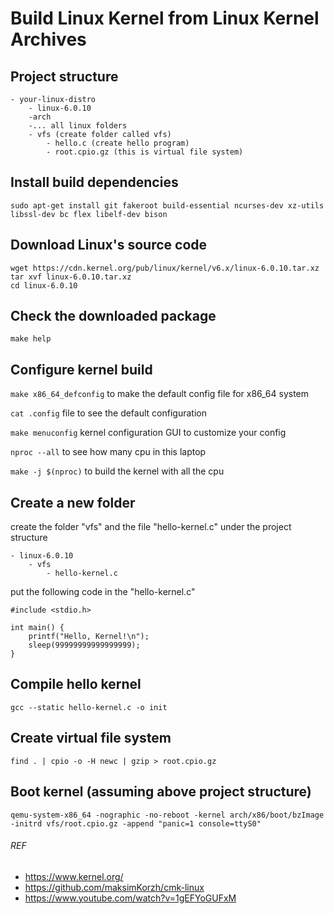 # Build Linux Kernel from Linux Kernel Archives
## Project structure
```
- your-linux-distro
    - linux-6.0.10
    -arch
    -... all linux folders
    - vfs (create folder called vfs)
        - hello.c (create hello program)
        - root.cpio.gz (this is virtual file system)
```

## Install build dependencies
```
sudo apt-get install git fakeroot build-essential ncurses-dev xz-utils libssl-dev bc flex libelf-dev bison
```

## Download Linux's source code
```
wget https://cdn.kernel.org/pub/linux/kernel/v6.x/linux-6.0.10.tar.xz
tar xvf linux-6.0.10.tar.xz
cd linux-6.0.10
```

## Check the downloaded package
```
make help
```

## Configure kernel build

`make x86_64_defconfig` to make the default config file for x86_64 system

`cat .config` file to see the default configuration

`make menuconfig` kernel configuration GUI to customize your config

`nproc --all` to see how many cpu in this laptop

`make -j $(nproc)` to build the kernel with all the cpu

## Create a new folder
create the folder "vfs" and the file "hello-kernel.c" under the project structure 

```
- linux-6.0.10
    - vfs
        - hello-kernel.c
```

put the following code in the "hello-kernel.c"

```
#include <stdio.h>

int main() {
    printf("Hello, Kernel!\n");
    sleep(99999999999999999);
}
```

## Compile hello kernel
```
gcc --static hello-kernel.c -o init
```

## Create virtual file system
```
find . | cpio -o -H newc | gzip > root.cpio.gz
```

## Boot kernel (assuming above project structure)
```
qemu-system-x86_64 -nographic -no-reboot -kernel arch/x86/boot/bzImage -initrd vfs/root.cpio.gz -append "panic=1 console=ttyS0"
```

###### REF
- https://www.kernel.org/
- https://github.com/maksimKorzh/cmk-linux
- https://www.youtube.com/watch?v=1gEFYoGUFxM
